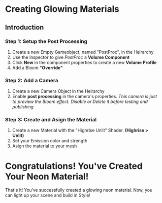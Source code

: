 # **Creating Glowing Materials**

## **Introduction**

### **Step 1: Setup the Post Processing**
1. Create a new Empty Gameobject, named "PostProc", in the Heirarchy
2. Use the Inspector to give _PostProc_ a **Volume Component**
3. Click **New** in the component properties to create a new **Volume Profile**
4. Add a Bloom **"Override"**

### **Step 2: Add a Camera**
1. Create a new Camera Object in the Heirarchy
2. Enable **post processing** in the camera's properties. _This camera is just to preview the Bloom effect. Disable or Delete it before testing and publishing_

### **Step 3: Create and Asign the Material**
1. Create a new Material with the "Highrise Unlit" Shader. **(Highrise > Unlit)**
2. Set your Emission color and strength
3. Asign the material to your mesh

# **Congratulations! You've Created Your Neon Material!**

That's it! You've successfully created a glowing neon material. Now, you can light up your scene and build in Style!
